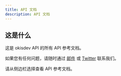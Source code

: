 ```yaml
---
title: API 文档
description: API 文档
---
```


## 这是什么

这是 okisdev API 的所有 API 参考文档。

如果您有任何问题，请随时通过 [邮件](mailto:hi@okis.dev) 或 [Twitter](https://twitter.com/okisdev) 联系我们。

请从侧边栏选择查看 API 参考文档。
